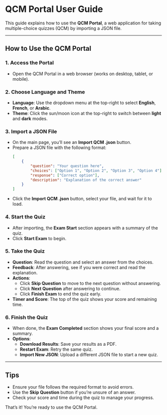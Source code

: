 # QCM Portal User Guide

This guide explains how to use the **QCM Portal**, a web application for taking multiple-choice quizzes (QCM) by importing a JSON file.

---

## How to Use the QCM Portal

### 1. Access the Portal
- Open the QCM Portal in a web browser (works on desktop, tablet, or mobile).

### 2. Choose Language and Theme
- **Language**: Use the dropdown menu at the top-right to select **English**, **French**, or **Arabic**.
- **Theme**: Click the sun/moon icon at the top-right to switch between **light** and **dark** modes.

### 3. Import a JSON File
- On the main page, you’ll see an **Import QCM .json** button.
- Prepare a JSON file with the following format:
  ```json
  [
      {
          "question": "Your question here",
          "choices": ["Option 1", "Option 2", "Option 3", "Option 4"],
          "response": ["Correct option"],
          "description": "Explanation of the correct answer"
      }
  ]
  ```
- Click the **Import QCM .json** button, select your file, and wait for it to load.

### 4. Start the Quiz
- After importing, the **Exam Start** section appears with a summary of the quiz.
- Click **Start Exam** to begin.

### 5. Take the Quiz
- **Question**: Read the question and select an answer from the choices.
- **Feedback**: After answering, see if you were correct and read the explanation.
- **Actions**:
  - Click **Skip Question** to move to the next question without answering.
  - Click **Next Question** after answering to continue.
  - Click **Finish Exam** to end the quiz early.
- **Timer and Score**: The top of the quiz shows your score and remaining time.

### 6. Finish the Quiz
- When done, the **Exam Completed** section shows your final score and a summary.
- **Options**:
  - **Download Results**: Save your results as a PDF.
  - **Restart Exam**: Retry the same quiz.
  - **Import New JSON**: Upload a different JSON file to start a new quiz.

---

## Tips
- Ensure your file follows the required format to avoid errors.
- Use the **Skip Question** button if you’re unsure of an answer.
- Check your score and time during the quiz to manage your progress.

That’s it! You’re ready to use the QCM Portal.
